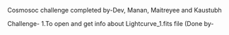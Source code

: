 Cosmosoc challenge completed by-Dev, Manan, Maitreyee and Kaustubh

Challenge- 1.To open and get info about Lightcurve_1.fits file (Done by-
